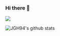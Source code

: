 ### Hi there 👋
<img src="https://img.shields.io/badge/Blog-52478B?style=plastic&logo=Bitdefender&logoColor=white&link=https://we-co.tistory.com/"/>
 
![JGH94's github stats](https://github-readme-stats.vercel.app/api?username=JGH94&show_icons=true)


<!--
**JGH94/JGH94** is a ✨ _special_ ✨ repository because its `README.md` (this file) appears on your GitHub profile.

Here are some ideas to get you started:

- 🔭 I’m currently working on ...
- 🌱 I’m currently learning ...
- 👯 I’m looking to collaborate on ...
- 🤔 I’m looking for help with ...
- 💬 Ask me about ...
- 📫 How to reach me: ...
- 😄 Pronouns: ...
- ⚡ Fun fact: ...
-->
